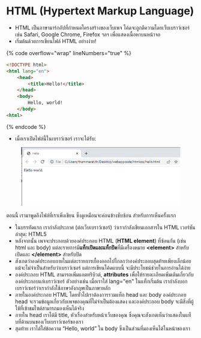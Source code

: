 # HTML (Hypertext Markup Language)

* HTML เป็นภาษามาร์กอัปที่กำหนดโครงสร้างของเว็บเพจ โค้ดจะถูกตีความโดยเว็บเบราว์เซอร์ เช่น Safari, Google Chrome, Firefox ฯลฯ เพื่อแสดงเนื้อหาบนหน้าจอ
* เริ่มต้นด้วยการเขียนไฟล์ HTML อย่างง่าย!

{% code overflow="wrap" lineNumbers="true" %}
```html
<!DOCTYPE html>
<html lang="en">
    <head>
        <title>Hello!</title>
    </head>
    <body>
        Hello, world!
    </body>
<html>
```
{% endcode %}

* เมื่อเราเปิดไฟล์นี้ในเบราว์เซอร์ เราจะได้รับ:

<figure><img src="../../.gitbook/assets/image.png" alt=""><figcaption></figcaption></figure>

ตอนนี้ เรามาพูดถึงไฟล์ที่เราเพิ่งเขียน ซึ่งดูเหมือนจะค่อนข้างซับซ้อน สำหรับการเห็นครั้งแรก

* ในบรรทัดแรก เรากำลังประกาศ (ต่อเว็บเบราว์เซอร์) ว่าเรากำลังเขียนเอกสารใน HTML เวอร์ชันล่าสุด: HTML5
* หลังจากนั้น เพจจะประกอบด้วยองค์ประกอบ HTML (**HTML element**) ที่ซ้อนกัน (เช่น html และ body) แต่ละรายการมี**แท็กเปิดและแท็กปิด**ที่มีเครื่องหมาย **\<element>** สำหรับเปิดและ  **\</element>** สำหรับปิด
* สังเกตว่าองค์ประกอบภายในแต่ละรายการเยื้องออกไปไกลกว่าองค์ประกอบสุดท้ายเพียงเล็กน้อย แม้จะไม่จำเป็นสำหรับว่าเบราว์เซอร์ แต่การเขียนโค้ดแบบนี้ จะมีประโยชน์ช่วยในการอ่านได้ง่าย
* องค์ประกอบ HTML สามารถเพิ่มแอตทริบิวต์, **attributes** เพื่อให้รายละเอียดเพิ่มเติมเกี่ยวกับองค์ประกอบแก่เบราว์เซอร์ ตัวอย่างเช่น เมื่อเราใส่ lang="en" ในแท็กเริ่มต้น เรากำลังบอกเบราว์เซอร์ว่าเรากำลังใช้ภาษาอังกฤษเป็นภาษาหลัก
* ภายในองค์ประกอบ HTML โดยทั่วไปเราต้องการรวมแท็ก head และ body องค์ประกอบ head จะรวมข้อมูลเกี่ยวกับเพจของคุณที่ไม่จำเป็นต้องแสดง และองค์ประกอบ body จะมีสิ่งที่ผู้ใช้ที่เข้าชมไซต์สามารถมองเห็นได้จริง&#x20;
* ภายใน head เราได้มี title, หัวเรื่องสำหรับหน้าเว็บของคุณ ซึ่งคุณจะสังเกตเห็นว่าแสดงในแท็บที่ด้านบนของเว็บเบราว์เซอร์ของเรา
* สุดท้าย เราได้ใส่ข้อความ “Hello, world” ใน body ซึ่งเป็นส่วนที่มองเห็นได้ในหน้าของเรา
